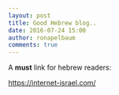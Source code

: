 ```yaml
---
layout: post
title: Good Hebrew blog..
date: 2016-07-24 15:00
author: ronapelbaum
comments: true
---
```


A **must** link for hebrew readers:

<https://internet-israel.com/>
